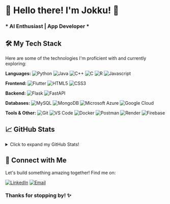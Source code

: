 # 👋 Hello there! I'm Jokku! 🚀

### * AI Enthusiast | App Developer *

## 🛠️ My Tech Stack

Here are some of the technologies I'm proficient with and currently exploring:

**Languages:**
![Python](https://img.shields.io/badge/Python-3776AB?style=for-the-badge&logo=python&logoColor=white)
![Java](https://img.shields.io/badge/Java-007396?style=for-the-badge&logo=java&logoColor=white)
![C++](https://img.shields.io/badge/C%2B%2B-00599C?style=for-the-badge&logo=c%2B%2B&logoColor=white)
![C](https://img.shields.io/badge/C-A8B9CC?style=for-the-badge&logo=c&logoColor=white)
![R](https://img.shields.io/badge/R-276DC3?style=for-the-badge&logo=r&logoColor=white)
![Javascript](https://img.shields.io/badge/Javascript-276DC3?style=for-the-badge&logo=r&logoColor=white)

**Frontend:**
![Flutter](https://img.shields.io/badge/Flutter-02569B?style=for-the-badge&logo=flutter&logoColor=white)
![HTML5](https://img.shields.io/badge/HTML5-E34F26?style=for-the-badge&logo=html5&logoColor=white)
![CSS3](https://img.shields.io/badge/CSS3-1572B6?style=for-the-badge&logo=css3&logoColor=white)

**Backend:**
![Flask](https://img.shields.io/badge/Flask-000000?style=for-the-badge&logo=flask&logoColor=white)
![FastAPI](https://img.shields.io/badge/FastAPI-009688?style=for-the-badge&logo=fastapi&logoColor=white)

**Databases:**
![MySQL](https://img.shields.io/badge/MySQL-00000F?style=for-the-badge&logo=mysql&logoColor=white)
![MongoDB](https://img.shields.io/badge/MongoDB-47A248?style=for-the-badge&logo=mongodb&logoColor=white) 
![Microsoft Azure](https://img.shields.io/badge/Azure-0078D4?style=for-the-badge&logo=microsoft-azure&logoColor=white)
![Google Cloud](https://img.shields.io/badge/Google%20Cloud-4285F4?style=for-the-badge&logo=google-cloud&logoColor=white)

**Tools & Other:**
![Git](https://img.shields.io/badge/Git-F05032?style=for-the-badge&logo=git&logoColor=white)
![VS Code](https://img.shields.io/badge/VS%20Code-007ACC?style=for-the-badge&logo=visual-studio-code&logoColor=white)
![Docker](https://img.shields.io/badge/Docker-2496ED?style=for-the-badge&logo=docker&logoColor=white)
![Postman](https://img.shields.io/badge/Postman-FF6C37?style=for-the-badge&logo=postman&logoColor=white)
![Render](https://img.shields.io/badge/Render-46E3B7?style=for-the-badge&logo=render&logoColor=white)
![Firebase](https://img.shields.io/badge/Firebase-FFCA28?style=for-the-badge&logo=firebase&logoColor=black)

## 📈 GitHub Stats

<details>
  <summary>Click to expand my GitHub Stats!</summary>
  <br/>
  
  ![Joel's GitHub Stats](https://github-readme-stats.vercel.app/api?username=Jokku-gamma&show_icons=true&theme=dark&include_all_commits=true&count_private=true)
  ![Top Langs](https://github-readme-stats.vercel.app/api/top-langs/?username=Jokku-gamma&layout=compact&theme=dark)
  
</details>

## 🤝 Connect with Me

Let's build something amazing together! Find me on:

[![LinkedIn](https://img.shields.io/badge/LinkedIn-0077B5?style=for-the-badge&logo=linkedin&logoColor=white)](http://www.linkedin.com/in/joel-kurian-abraham)
[![Email](https://img.shields.io/badge/Email-D14836?style=for-the-badge&logo=gmail&logoColor=white)](joelkurianabraham06020127@gmail.com)

### Thanks for stopping by! ✨
